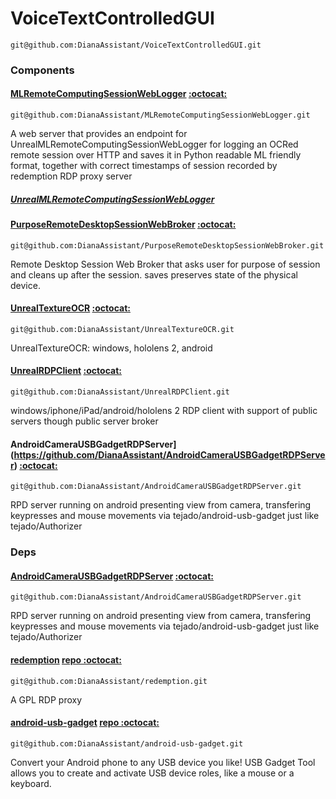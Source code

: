 # VoiceTextControlledGUI
`git@github.com:DianaAssistant/VoiceTextControlledGUI.git`

### Components

#### [MLRemoteComputingSessionWebLogger](https://github.com/DianaAssistant/MLRemoteComputingSessionWebLogger) [ :octocat:](x-github-client://openRepo/https://github.com/DianaAssistant/MLRemoteComputingSessionWebLogger)
`git@github.com:DianaAssistant/MLRemoteComputingSessionWebLogger.git`


A web server that provides an endpoint for UnrealMLRemoteComputingSessionWebLogger for logging an OCRed remote session over HTTP and saves it in Python readable ML friendly format, together with correct timestamps of session recorded by redemption RDP proxy server

##### [UnrealMLRemoteComputingSessionWebLogger](https://github.com/DianaAssistant/MLRemoteComputingSessionWebLogger/UnrealMLRemoteComputingSessionWebLogger.md)

#### [PurposeRemoteDesktopSessionWebBroker](https://github.com/DianaAssistant/PurposeRemoteDesktopSessionWebBroker) [ :octocat:](x-github-client://openRepo/https://github.com/DianaAssistant/PurposeRemoteDesktopSessionWebBroker)
`git@github.com:DianaAssistant/PurposeRemoteDesktopSessionWebBroker.git`


Remote Desktop Session Web Broker that asks user for purpose of session and cleans up after the session. saves preserves state of the physical device.

#### [UnrealTextureOCR](https://github.com/DianaAssistant/UnrealTextureOCR) [ :octocat:](x-github-client://openRepo/https://github.com/DianaAssistant/UnrealTextureOCR)
`git@github.com:DianaAssistant/UnrealTextureOCR.git`


UnrealTextureOCR: windows, hololens 2, android

#### [UnrealRDPClient](https://github.com/DianaAssistant/UnrealRDPClient) [ :octocat:](x-github-client://openRepo/https://github.com/DianaAssistant/UnrealRDPClient)
`git@github.com:DianaAssistant/UnrealRDPClient.git`


windows/iphone/iPad/android/hololens 2 RDP client with support of public servers though public server broker

#### AndroidCameraUSBGadgetRDPServer](https://github.com/DianaAssistant/AndroidCameraUSBGadgetRDPServer) [ :octocat:](x-github-client://openRepo/https://github.com/DianaAssistant/AndroidCameraUSBGadgetRDPServer)
`git@github.com:DianaAssistant/AndroidCameraUSBGadgetRDPServer.git`


RPD server running on android presenting view from camera, transfering keypresses and mouse movements via tejado/android-usb-gadget just like tejado/Authorizer

### Deps

#### [AndroidCameraUSBGadgetRDPServer](https://github.com/DianaAssistant/AndroidCameraUSBGadgetRDPServer) [ :octocat:](x-github-client://openRepo/https://github.com/DianaAssistant/AndroidCameraUSBGadgetRDPServer)
`git@github.com:DianaAssistant/AndroidCameraUSBGadgetRDPServer.git`


RPD server running on android presenting view from camera, transfering keypresses and mouse movements via tejado/android-usb-gadget just like tejado/Authorizer

#### [redemption](https://github.com/DianaAssistant/redemption) [repo :octocat:](x-github-client://openRepo/https://github.com/DianaAssistant/redemption)
`git@github.com:DianaAssistant/redemption.git`


A GPL RDP proxy

#### [android-usb-gadget](https://github.com/DianaAssistant/android-usb-gadget) [repo :octocat:](x-github-client://openRepo/https://github.com/DianaAssistant/android-usb-gadget)
`git@github.com:DianaAssistant/android-usb-gadget.git`


Convert your Android phone to any USB device you like! USB Gadget Tool allows you to create and activate USB device roles, like a mouse or a keyboard.

